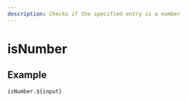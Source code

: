 ```yaml
---
description: Checks if the specified entry is a number
---
```


# isNumber

## Example

```text
isNumber.${input}
```

